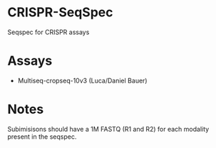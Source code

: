 # CRISPR-SeqSpec
Seqspec for CRISPR assays
# Assays
 - Multiseq-cropseq-10v3 (Luca/Daniel Bauer)

# Notes

Subimisisons should have a 1M FASTQ (R1 and R2) for each modality present in the seqspec.

